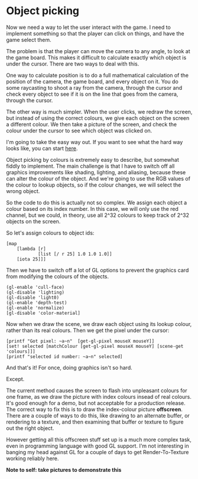 # Object picking

Now we need a way to let the user interact with the game.  I need to implement something so that the player can click on things, and have the game select them.

The problem is that the player can move the camera to any angle, to look at the game board.  This makes it difficult to calculate exactly which object is under the cursor.  There are two ways to deal with this.

One way to calculate position is to do a full mathematical calculation of the position of the camera, the game board, and every object on it.  You do some raycasting to shoot a ray from the camera, through the cursor and check every object to see if it is on the line that goes from the camera, through the cursor.

The other way is much simpler.  When the user clicks, we redraw the screen, but instead of using the correct colours, we give each object on the screen a different colour.  We then take a picture of the screen, and check the colour under the cursor to see which object was clicked on.

I'm going to take the easy way out.  If you want to see what the hard way looks like, you can start [here](http://antongerdelan.net/opengl/raycasting.html).

Object picking by colours is extremely easy to describe, but somewhat fiddly to implement.  The main challenge is that I have to switch off all graphics improvements like shading, lighting, and aliasing, because these can alter the colour of the object.  And we're going to use the RGB values of the colour to lookup objects, so if the colour changes, we will select the wrong object.

So the code to do this is actually not so complex.  We assign each object a colour based on its index number.  In this case, we will only use the red channel, but we could, in theory, use all 2^32 colours to keep track of 2^32 objects on the screen.

So let's assign colours to object ids:

	[map 
		[lambda [r]
	       		[list [/ r 25] 1.0 1.0 1.0]] 
		[iota 25]]]

Then we have to switch off a lot of GL options to prevent the graphics card from modifying the colours of the objects.

	(gl-enable 'cull-face)
	(gl-disable 'lighting)
	(gl-disable 'light0)
	(gl-enable 'depth-test)
	(gl-enable 'normalize)
	[gl-disable 'color-material]

Now when we draw the scene, we draw each object using its lookup colour, rather than its real colours. Then we get the pixel under the cursor:

	[printf "Got pixel: ~a~n"  [get-gl-pixel mouseX mouseY]]
	[set! selected [matchColour [get-gl-pixel mouseX mouseY] [scene-get 'colours]]]
	[printf "selected id number: ~a~n" selected]

And that's it!  For once, doing graphics isn't so hard.

Except.

The current method causes the screen to flash into unpleasant colours for one frame, as we draw the picture with index colours insead of real colours.  It's good enough for a demo, but not acceptable for a production release.  The correct way to fix this is to draw the index-colour picture **offscreen**.  There are a couple of ways to do this, like drawing to an alternate buffer, or rendering to a texture, and then examining that buffer or texture to figure out the right object.

However getting all this offscreen stuff set up is a much more complex task, even in programming language with good GL support.  I'm not interesting in banging my head against GL for a couple of days to get Render-To-Texture working reliably here.

**Note to self: take pictures to demonstrate this**
